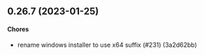 ## 0.26.7 (2023-01-25)

#### Chores

* rename windows installer to use x64 suffix (#231) (3a2d62bb)

